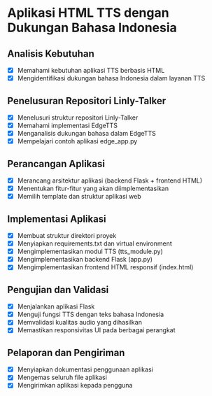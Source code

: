 # Aplikasi HTML TTS dengan Dukungan Bahasa Indonesia

## Analisis Kebutuhan
- [x] Memahami kebutuhan aplikasi TTS berbasis HTML
- [x] Mengidentifikasi dukungan bahasa Indonesia dalam layanan TTS

## Penelusuran Repositori Linly-Talker
- [x] Menelusuri struktur repositori Linly-Talker
- [x] Memahami implementasi EdgeTTS
- [x] Menganalisis dukungan bahasa dalam EdgeTTS
- [x] Mempelajari contoh aplikasi edge_app.py

## Perancangan Aplikasi
- [x] Merancang arsitektur aplikasi (backend Flask + frontend HTML)
- [x] Menentukan fitur-fitur yang akan diimplementasikan
- [x] Memilih template dan struktur aplikasi web

## Implementasi Aplikasi
- [x] Membuat struktur direktori proyek
- [x] Menyiapkan requirements.txt dan virtual environment
- [x] Mengimplementasikan modul TTS (tts_module.py)
- [x] Mengimplementasikan backend Flask (app.py)
- [x] Mengimplementasikan frontend HTML responsif (index.html)

## Pengujian dan Validasi
- [x] Menjalankan aplikasi Flask
- [x] Menguji fungsi TTS dengan teks bahasa Indonesia
- [x] Memvalidasi kualitas audio yang dihasilkan
- [x] Memastikan responsivitas UI pada berbagai perangkat

## Pelaporan dan Pengiriman
- [x] Menyiapkan dokumentasi penggunaan aplikasi
- [x] Mengemas seluruh file aplikasi
- [x] Mengirimkan aplikasi kepada pengguna
